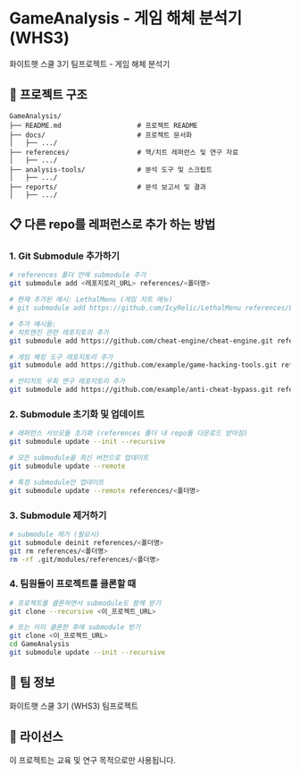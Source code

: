 # GameAnalysis - 게임 해체 분석기 (WHS3)

화이트햇 스쿨 3기 팀프로젝트 - 게임 해체 분석기

## 📁 프로젝트 구조

```
GameAnalysis/
├── README.md                   # 프로젝트 README
├── docs/                       # 프로젝트 문서화
│   ├── .../              
├── references/                 # 핵/치트 레퍼런스 및 연구 자료
│   ├── .../
├── analysis-tools/             # 분석 도구 및 스크립트
│   ├── .../
├── reports/                    # 분석 보고서 및 결과
│   ├── .../
```

## 📋 다른 repo를 레퍼런스로 추가 하는 방법

### 1. Git Submodule 추가하기

```bash
# references 폴더 안에 submodule 추가
git submodule add <레포지토리_URL> references/<폴더명>

# 현재 추가된 예시: LethalMenu (게임 치트 메뉴)
# git submodule add https://github.com/IcyRelic/LethalMenu references/LethalMenu

# 추가 예시들:
# 치트엔진 관련 레포지토리 추가
git submodule add https://github.com/cheat-engine/cheat-engine.git references/cheat-engine

# 게임 해킹 도구 레포지토리 추가  
git submodule add https://github.com/example/game-hacking-tools.git references/game-hacking-tools

# 안티치트 우회 연구 레포지토리 추가
git submodule add https://github.com/example/anti-cheat-bypass.git references/anti-cheat-bypass
```

### 2. Submodule 초기화 및 업데이트

```bash
# 레퍼런스 서브모듈 초기화 (references 폴더 내 repo들 다운로드 받아짐)
git submodule update --init --recursive

# 모든 submodule을 최신 버전으로 업데이트
git submodule update --remote

# 특정 submodule만 업데이트
git submodule update --remote references/<폴더명>
```

### 3. Submodule 제거하기

```bash
# submodule 제거 (필요시)
git submodule deinit references/<폴더명>
git rm references/<폴더명>
rm -rf .git/modules/references/<폴더명>
```

### 4. 팀원들이 프로젝트를 클론할 때

```bash
# 프로젝트를 클론하면서 submodule도 함께 받기
git clone --recursive <이_프로젝트_URL>

# 또는 이미 클론한 후에 submodule 받기
git clone <이_프로젝트_URL>
cd GameAnalysis
git submodule update --init --recursive
```

## 👥 팀 정보

화이트햇 스쿨 3기 (WHS3) 팀프로젝트

## 📄 라이선스

이 프로젝트는 교육 및 연구 목적으로만 사용됩니다.